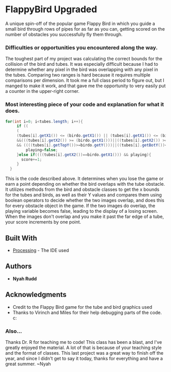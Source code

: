 # FlappyBird Upgraded
A unique spin-off of the popular game Flappy Bird in which you guide a small bird through rows of pipes for as far as you can, getting scored on the number of obstacles you successfully fly them through.

### Difficulties or opportunities you encountered along the way.
The toughest part of my project was calculating the correct bounds for the collision of the bird and tubes. It was especially difficult because I had to determine whether any pixel in the bird was overlapping with any pixel in the tubes. Comparing two ranges is hard because it requires multiple comparisons per dimension. It took me a full class period to figure out, but I manged to make it work, and that gave me the opportunity to very easily put a counter in the upper-right corner.

### Most interesting piece of your code and explanation for what it does.

```Java
for(int i=0; i<tubes.length; i++){
     if ((
     ( 
     (tubes[i].getX1()) <= (birdo.getX1()) || (tubes[i].getX1()) <= (birdo.getX2()))
     &&(((tubes[i].getX2()) >= (birdo.getX1()))||((tubes[i].getX2()) >= (birdo.getX2()))))
     && ((((tubes[i].getTopY())>=birdo.getY()))||((tubes[i].getBotY())<=birdo.getY()))){
         playing=false;
     }else if((((tubes[i].getX2())==birdo.getX1())) && playing){
       score+=1;
     }
  }
```
This is the code described above. It determines when you lose the game or earn a point depending on whether the bird overlaps with the tube obstacle. It utilizes methods from the bird and obstacle classes to get the x bounds for the tubes and birds, as well as their Y values and compares them using boolean operators to decide whether the two images overlap, and does this for every obstacle object in the game. If the two images do overlap, the playing variable becomes false, leading to the display of a losing screen. When the images don't overlap and you make it past the far edge of a tube, your score increments by one point.

## Built With

* [Processing](https://processing.org/) - The IDE used

## Authors
* **Nyah Rudd** 

## Acknowledgments
* Credit to the Flappy Bird game for the tube and bird graphics used
* Thanks to Virinch and Miles for their help debugging parts of the code. c:

### Also...
Thanks Dr. R for teaching me to code! This class has been a blast, and I've greatly enjoyed the material. A lot of that is because of your teaching style and the format of classes. This last project was a great way to finish off the year, and since I didn't get to say it today, thanks for everything and have a great summer. ~Nyah
